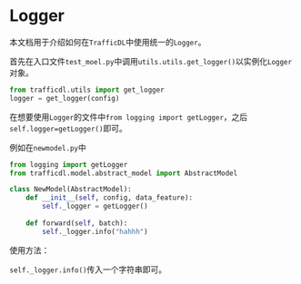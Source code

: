 # Logger

本文档用于介绍如何在`TrafficDL`中使用统一的`Logger`。

首先在入口文件`test_moel.py`中调用`utils.utils.get_logger()`以实例化`Logger`对象。

```python
from trafficdl.utils import get_logger
logger = get_logger(config)
```

在想要使用`Logger`的文件中`from logging import getLogger`，之后`self.logger=getLogger()`即可。

例如在`newmodel.py`中

```python
from logging import getLogger
from trafficdl.model.abstract_model import AbstractModel

class NewModel(AbstractModel):
    def __init__(self, config, data_feature):
        self._logger = getLogger()
        
    def forward(self, batch):
        self._logger.info("hahhh")
```

使用方法：

`self._logger.info()`传入一个字符串即可。

